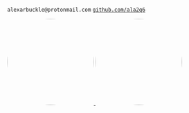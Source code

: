 `alexarbuckle@protonmail.com` [`github.com/ala2q6`](https://github.com/ala2q6)

<p align="center">

  <a href = "mailto:ala2q6@umsystem.edu"><img width = "200" src = "https://user-images.githubusercontent.com/84994842/148207793-a2c49bd3-b347-4b3e-a974-ee61c0f696c2.png" style="border-radius:50%">
  <a href = "https://discordapp.com/users/589900887212949522"><img width = "200" src = "https://user-images.githubusercontent.com/84994842/148207793-a2c49bd3-b347-4b3e-a974-ee61c0f696c2.png" style="border-radius:50%">
</p>
